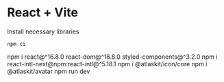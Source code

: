 # React + Vite

Install necessary libraries

```
npm ci
```
npm i react@^16.8.0 react-dom@^16.8.0 styled-components@^3.2.0
npm i react-intl-next@npm:react-intl@^5.18.1
npm i @atlaskit/icon/core
npm i @atlaskit/avatar
npm run dev
```
